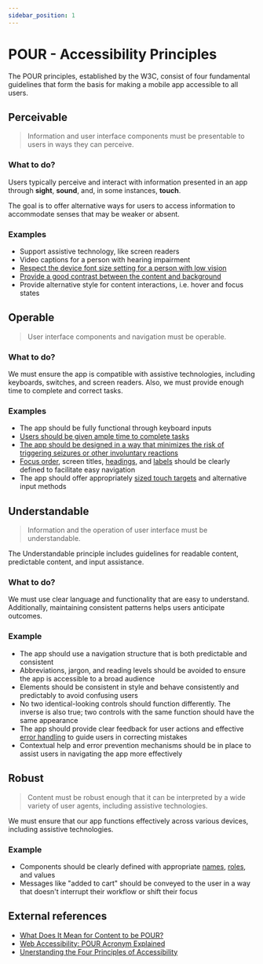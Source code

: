 ```yaml
---
sidebar_position: 1
---
```


# POUR - Accessibility Principles

The POUR principles, established by the W3C, consist of four fundamental guidelines that form the basis for making a mobile app accessible to all users.

## Perceivable

> Information and user interface components must be presentable to users in ways they can perceive.

### What to do?

Users typically perceive and interact with information presented in an app through **sight**, **sound**, and, in some instances, **touch**.

The goal is to offer alternative ways for users to access information to accommodate senses that may be weaker or absent.

### Examples

- Support assistive technology, like screen readers
- Video captions for a person with hearing impairment
- [Respect the device font size setting for a person with low vision](/guidelines/text)
- [Provide a good contrast between the content and background](/guidelines/contrast)
- Provide alternative style for content interactions, i.e. hover and focus states

## Operable

> User interface components and navigation must be operable.

### What to do?

We must ensure the app is compatible with assistive technologies, including keyboards, switches, and screen readers. Also, we must provide enough time to complete and correct tasks.

### Examples

- The app should be fully functional through keyboard inputs
- [Users should be given ample time to complete tasks](/guidelines/timed-actions)
- [The app should be designed in a way that minimizes the risk of triggering seizures or other involuntary reactions](/guidelines/animations)
- [Focus order](../guidelines/focus), screen titles, [headings](/guidelines/headings), and [labels](/guidelines/accessibility-label) should be clearly defined to facilitate easy navigation
- The app should offer appropriately [sized touch targets](/guidelines/minimum-size) and alternative input methods

## Understandable

> Information and the operation of user interface must be understandable.

The Understandable principle includes guidelines for readable content, predictable content, and input assistance.

### What to do?

We must use clear language and functionality that are easy to understand. Additionally, maintaining consistent patterns helps users anticipate outcomes.

### Example

- The app should use a navigation structure that is both predictable and consistent
- Abbreviations, jargon, and reading levels should be avoided to ensure the app is accessible to a broad audience
- Elements should be consistent in style and behave consistently and predictably to avoid confusing users
- No two identical-looking controls should function differently. The inverse is also true; two controls with the same function should have the same appearance
- The app should provide clear feedback for user actions and effective [error handling](/guidelines/forms) to guide users in correcting mistakes
- Contextual help and error prevention mechanisms should be in place to assist users in navigating the app more effectively

## Robust

> Content must be robust enough that it can be interpreted by a wide variety of user agents, including assistive technologies.

We must ensure that our app functions effectively across various devices, including assistive technologies.

### Example

- Components should be clearly defined with appropriate [names](/guidelines/accessibility-label), [roles](/guidelines/accessibility-role), and values
- Messages like "added to cart" should be conveyed to the user in a way that doesn't interrupt their workflow or shift their focus

## External references

- [What Does It Mean for Content to be POUR?](https://www.accessibility.com/blog/what-does-it-mean-for-content-to-be-pour)
- [Web Accessibility: POUR Acronym Explained](https://equalizedigital.com/web-accessibility-p-o-u-r-acronym/)
- [Unerstanding the Four Principles of Accessibility](https://www.w3.org/TR/UNDERSTANDING-WCAG20/intro.html#:~:text=Perceivable)
